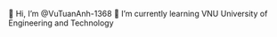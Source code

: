  👋 Hi, I’m @VuTuanAnh-1368
 🌱 I’m currently learning VNU University of Engineering and Technology


<!---
VuTuanAnh-1368/VuTuanAnh-1368 is a ✨ special ✨ repository because its `README.md` (this file) appears on your GitHub profile.
You can click the Preview link to take a look at your changes.
--->

